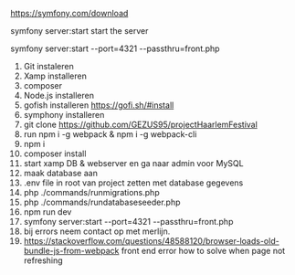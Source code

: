 https://symfony.com/download

symfony server:start start the server


symfony server:start --port=4321 --passthru=front.php



1. Git instaleren
2. Xamp installeren
3. composer
4. Node.js installeren
5. gofish installeren      https://gofi.sh/#install
6. symphony installeren
7. git clone https://github.com/GEZUS95/projectHaarlemFestival
8. run npm i -g webpack & npm i -g webpack-cli
9. npm i
10. composer install
11. start xamp DB & webserver en ga naar admin voor MySQL
12. maak database aan
13. .env file in root van project zetten met database gegevens
14. php ./commands/runmigrations.php
15. php ./commands/rundatabaseseeder.php
16. npm run dev
17. symfony server:start --port=4321 --passthru=front.php
18. bij errors neem contact op met merlijn.
19. https://stackoverflow.com/questions/48588120/browser-loads-old-bundle-js-from-webpack front end error how to solve when page not refreshing
